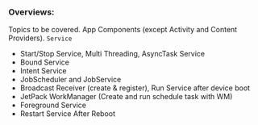 ### Overviews:
Topics to be covered. App Components (except Activity and Content Providers).
`Service `
- Start/Stop Service, Multi Threading, AsyncTask Service
- Bound Service
- Intent Service
- JobScheduler and JobService
- Broadcast Receiver (create & register), Run Service after device boot
- JetPack WorkManager (Create and run schedule task with WM)
- Foreground Service
- Restart Service After Reboot